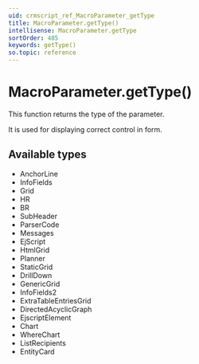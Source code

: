 ```yaml
---
uid: crmscript_ref_MacroParameter_getType
title: MacroParameter.getType()
intellisense: MacroParameter.getType
sortOrder: 485
keywords: getType()
so.topic: reference
---
```


# MacroParameter.getType()

This function returns the type of the parameter.

It is used for displaying correct control in form.

## Available types

* AnchorLine
* InfoFields
* Grid
* HR
* BR
* SubHeader
* ParserCode
* Messages
* EjScript
* HtmlGrid
* Planner
* StaticGrid
* DrillDown
* GenericGrid
* InfoFields2
* ExtraTableEntriesGrid
* DirectedAcyclicGraph
* EjscriptElement
* Chart
* WhereChart
* ListRecipients
* EntityCard

